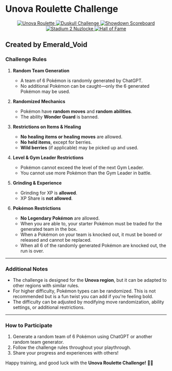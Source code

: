 # Unova Roulette Challenge

<p align="center">
  <a href="https://github.com/EmeraldVoid/pokemon-challenges/blob/main/Unova-Roulette.md">
    <img src="https://img.shields.io/badge/Unova_Roulette-FF6F00?logo=collaboraonline&logoColor=ffffff" alt="Unova Roulette" />
  </a>
  <a href="https://github.com/EmeraldVoid/pokemon-challenges/blob/main/duskull%20challenge.md">
    <img src="https://img.shields.io/badge/Duskull_Challenge-6A4C9C?logo=collaboraonline&logoColor=ffffff" alt="Duskull Challenge" />
  </a>
  <a href="https://github.com/EmeraldVoid/pokemon-challenges/blob/main/scoreboard.md">
    <img src="https://img.shields.io/badge/Showdown_Scoreboard-D32F2F?logo=collaboraonline&logoColor=ffffff" alt="Showdown Scoreboard" />
  </a>
  <a href="https://github.com/EmeraldVoid/pokemon-challenges/blob/main/stadium%202%20nuzlocke.md">
    <img src="https://img.shields.io/badge/Stadium_2_Nuzlocke-1976D2?logo=collaboraonline&logoColor=ffffff" alt="Stadium 2 Nuzlocke" />
  </a>
  <a href="https://github.com/EmeraldVoid/pokemon-challenges/blob/main/hall%20of%20fame.md">
    <img src="https://img.shields.io/badge/Hall_of_Fame-FFD700?logo=collaboraonline&logoColor=ffffff" alt="Hall of Fame" />
  </a>
</p>


## Created by Emerald_Void

### Challenge Rules

1. **Random Team Generation**  
   - A team of 6 Pokémon is randomly generated by ChatGPT.
   - No additional Pokémon can be caught—only the 6 generated Pokémon may be used.

2. **Randomized Mechanics**  
   - Pokémon have **random moves** and **random abilities**.
   - The ability **Wonder Guard** is banned.

3. **Restrictions on Items & Healing**  
   - **No healing items or healing moves** are allowed.
   - **No held items**, except for berries.
   - **Wild berries** (if applicable) may be picked up and used.

4. **Level & Gym Leader Restrictions**  
   - Pokémon cannot exceed the level of the next Gym Leader.
   - You cannot use more Pokémon than the Gym Leader in battle.

5. **Grinding & Experience**  
   - Grinding for XP is **allowed**.
   - XP Share is **not allowed**.

6. **Pokémon Restrictions**  
   - **No Legendary Pokémon** are allowed.
   - When you are able to, your starter Pokémon must be traded for the generated team in the box.
   - When a Pokémon on your team is knocked out, it must be boxed or released and cannot be replaced.
   - When all 6 of the randomly generated Pokémon are knocked out, the run is over.

---

### Additional Notes

- The challenge is designed for the **Unova region**, but it can be adapted to other regions with similar rules.
- For higher difficulty, Pokémon types can be randomized. This is not recommended but is a fun twist you can add if you're feeling bold.
- The difficulty can be adjusted by modifying move randomization, ability settings, or additional restrictions.

---

### How to Participate

1. Generate a random team of 6 Pokémon using ChatGPT or another random team generator.
2. Follow the challenge rules throughout your playthrough.
3. Share your progress and experiences with others!

Happy training, and good luck with the **Unova Roulette Challenge!** 🎲🔥
